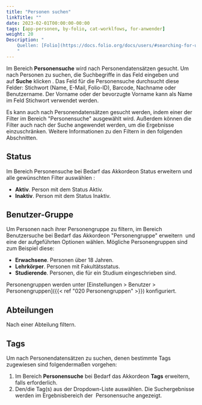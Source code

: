 ```yaml
---
title: "Personen suchen"
linkTitle: ""
date: 2023-02-01T00:00:00-00:00
tags: [app-personen, by-folio, cat-worklfows, for-anwender]
weight: 20
Description: "
    Quellen: [Folio](https://docs.folio.org/docs/users/#searching-for-user-records) & [GBV](https://info.gbv.de/display/FOLIOGBVEXTERN/Folio:+Persone)
    "
---
```


Im Bereich **Personensuche** wird nach Personendatensätzen gesucht. Um nach Personen zu suchen, die Suchbegriffe in das Feld eingeben und auf **Suche** klicken . Das Feld für die Personensuche durchsucht diese Felder: Stichwort (Name, E-Mail, Folio-ID), Barcode, Nachname oder Benutzername. Der Vorname oder der bevorzugte Vorname kann als Name im Feld Stichwort verwendet werden.

Es kann auch nach Personendatensätzen gesucht werden, indem einer der Filter im Bereich "Personensuche" ausgewählt wird. Außerdem können die Filter auch nach der Suche angewendet werden, um die Ergebnisse einzuschränken. Weitere Informationen zu den Filtern in den folgenden Abschnitten.

## Status

Im Bereich Personensuche bei Bedarf das Akkordeon Status erweitern und alle gewünschten Filter auswählen :

* **Aktiv**. Person mit dem Status Aktiv.
* **Inaktiv**. Person mit dem Status Inaktiv.

## Benutzer-Gruppe

Um Personen nach ihrer Personengruppe zu filtern, im Bereich Benutzersuche bei Bedarf das Akkordeon "Personengruppe" erweitern  und eine der aufgeführten Optionen wählen. Mögliche Personengruppen sind zum Beispiel diese:

* **Erwachsene**. Personen über 18 Jahren.
* **Lehrkörper**. Personen mit Fakultätsstatus.
* **Studierende**. Personen, die für ein Studium eingeschrieben sind.

Personengruppen werden unter [Einstellungen > Benutzer > Personengruppen]({{< ref "020 Personengruppen" >}}) konfiguriert.

## Abteilungen

Nach einer Abteilung filtern.

## Tags

Um nach Personendatensätzen zu suchen, denen bestimmte Tags zugewiesen sind folgendermaßen vorgehen:

1.  Im Bereich **Personensuche** bei Bedarf das Akkordeon **Tags** erweitern, falls erforderlich.
2.  Den/die Tag(s) aus der Dropdown-Liste auswählen. Die Suchergebnisse werden im Ergebnisbereich der  Personensuche angezeigt.
